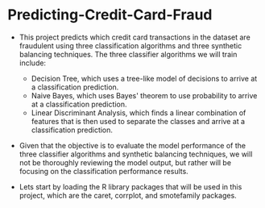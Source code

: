 # Predicting-Credit-Card-Fraud


* This project predicts which credit card transactions in the dataset are fraudulent using three classification algorithms and three synthetic balancing techniques. The three classifier algorithms we will train include:
  + Decision Tree, which uses a tree-like model of decisions to arrive at a classification prediction.
  + Naive Bayes, which uses Bayes' theorem to use probability to arrive at a classification prediction.
  + Linear Discriminant Analysis, which finds a linear combination of features that is then used to separate the classes and arrive at a classification prediction.

* Given that the objective is to evaluate the model performance of the three classifier algorithms and synthetic balancing techniques, we will not be thoroughly reviewing the model output, but rather will be focusing on the classification performance results.

* Lets start by loading the R library packages that will be used in this project, which are the caret, corrplot, and smotefamily packages.
